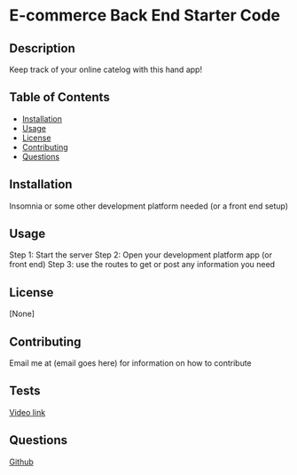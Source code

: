 # E-commerce Back End Starter Code

## Description
Keep track of your online catelog with this hand app!

## Table of Contents
- [Installation](#installation)
- [Usage](#usage)
- [License](#license)
- [Contributing](#contributing)
- [Questions](#questions)

## Installation
Insomnia or some other development platform needed (or a front end setup)

## Usage
Step 1: Start the server
Step 2: Open your development platform app (or front end)
Step 3: use the routes to get or post any information you need

## License
[None]

## Contributing
Email me at (email goes here) for information on how to contribute

## Tests
[Video link]()

## Questions
[Github](https://github.com/CJMerit/)

